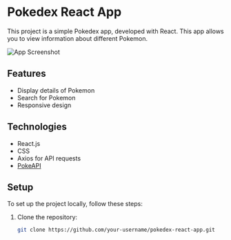 # Pokedex React App

This project is a simple Pokedex app, developed with React. This app allows you to view information about different Pokemon.

![App Screenshot](screenshot-url)

## Features

- Display details of Pokemon
- Search for Pokemon
- Responsive design

## Technologies

- React.js
- CSS
- Axios for API requests
- [PokeAPI](https://pokeapi.co/)

## Setup

To set up the project locally, follow these steps:

1. Clone the repository:
   ```sh
   git clone https://github.com/your-username/pokedex-react-app.git
   ```
